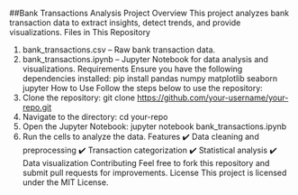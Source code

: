 ##Bank Transactions Analysis
Project Overview
This project analyzes bank transaction data to extract insights, detect trends, and provide visualizations.
Files in This Repository
1. bank_transactions.csv – Raw bank transaction data.
2. bank_transactions.ipynb – Jupyter Notebook for data analysis and visualizations.
Requirements
Ensure you have the following dependencies installed:
pip install pandas numpy matplotlib seaborn jupyter
How to Use
Follow the steps below to use the repository:
1. Clone the repository:
   git clone https://github.com/your-username/your-repo.git
2. Navigate to the directory:
   cd your-repo
3. Open the Jupyter Notebook:
   jupyter notebook bank_transactions.ipynb
4. Run the cells to analyze the data.
Features
✔️ Data cleaning and preprocessing
✔️ Transaction categorization
✔️ Statistical analysis
✔️ Data visualization
Contributing
Feel free to fork this repository and submit pull requests for improvements.
License
This project is licensed under the MIT License.
